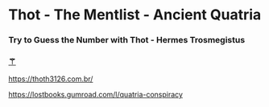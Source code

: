 

# Thot - The Mentlist - Ancient Quatria

### Try to Guess the Number with Thot - Hermes Trosmegistus

### [⚚](https://fabianacampanari.github.io/The-Mentalist/)  

https://thoth3126.com.br/

https://lostbooks.gumroad.com/l/quatria-conspiracy
